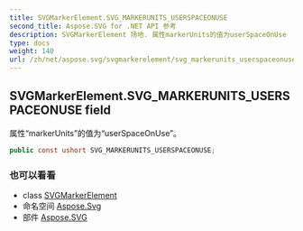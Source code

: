 ```yaml
---
title: SVGMarkerElement.SVG_MARKERUNITS_USERSPACEONUSE
second_title: Aspose.SVG for .NET API 参考
description: SVGMarkerElement 场地. 属性markerUnits的值为userSpaceOnUse
type: docs
weight: 140
url: /zh/net/aspose.svg/svgmarkerelement/svg_markerunits_userspaceonuse/
---
```

## SVGMarkerElement.SVG_MARKERUNITS_USERSPACEONUSE field

属性“markerUnits”的值为“userSpaceOnUse”。

```csharp
public const ushort SVG_MARKERUNITS_USERSPACEONUSE;
```

### 也可以看看

* class [SVGMarkerElement](../)
* 命名空间 [Aspose.Svg](../../svgmarkerelement/)
* 部件 [Aspose.SVG](../../../)


